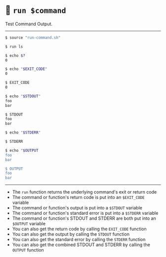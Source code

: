 # 🚀 `run $command`

Test Command Output.

---

```sh
$ source "run-command.sh"

$ run ls

$ echo $?
0

$ echo "$EXIT_CODE"
0

$ EXIT_CODE
0

$ echo "$STDOUT"
foo
bar

$ STDOUT
foo
bar

$ echo "$STDERR"

$ STDERR

$ echo "$OUTPUT
foo
bar

$ OUTPUT
foo
bar
```

---

- The `run` function returns the underlying command's exit or return code
- The command or function's return code is put into an `$EXIT_CODE` variable
- The command or function's output is put into a `$STDOUT` variable
- The command or function's standard error is put into a `$STDERR` variable
- The command or function's STDOUT and STDERR are both put into an `$OUTPUT` variable
- You can also get the return code by calling the `EXIT_CODE` function
- You can also get the output by calling the `STDOUT` function
- You can also get the standard error by calling the `STDERR` function
- You can also get the combined STDOUT and STDERR by calling the `OUTPUT` function
